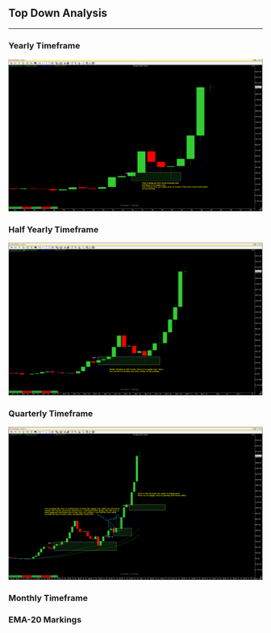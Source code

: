 ## Top Down Analysis
---
### Yearly Timeframe
![](_attachments/96473846ebe8f26a302bdb75a1bb395a.png)

### Half Yearly Timeframe
![](_attachments/1004a9af1abdecb93fa22c32fa7aedf5.png)

### Quarterly Timeframe
![](_attachments/d40f5ee5731d7f79988167d5148c2561.png)

### Monthly Timeframe


### EMA-20 Markings
